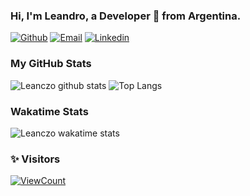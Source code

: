 <!-- Your title -->
### Hi, I'm Leandro, a Developer 🚀 from Argentina.

[![Github](https://img.shields.io/badge/-Github-000?style=flat&logo=Github&logoColor=white)](https://github.com/leanczo)
[![Email](https://img.shields.io/badge/Gmail-D14836?style=flat-square&logo=gmail&logoColor=white)](mailto:lean094c@gmail.com)
[![Linkedin](https://img.shields.io/badge/-Linkedin-blue?style=flat-square&logo=linkedin&logoColor=white&link=https://www.linkedin.com/in/leandro-nicol%C3%A1s-cardozo-5a690b1a2/)](https://www.linkedin.com/in/leandro-nicol%C3%A1s-cardozo-5a690b1a2/)
&nbsp;
### My GitHub Stats

![Leanczo github stats](https://github-readme-stats.vercel.app/api?username=leanczo&count_private=true&show_icons=true&hide=stars)
![Top Langs](https://github-readme-stats.vercel.app/api/top-langs/?username=leanczo&count_private=true&show_icons=true&layout=compact)
### Wakatime Stats

![Leanczo wakatime stats](https://readme-stats-leanczo.vercel.app/api/wakatime?username=leanczo)

### ✨ Visitors
[![ViewCount](https://views.whatilearened.today/views/github/leanczo/ismlhbb.svg?cache=remove)](#)
